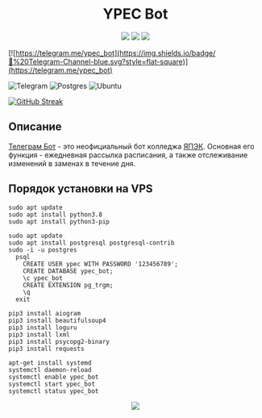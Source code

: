 
<h1 align="center">YPEC Bot</h1>

<p align="center">
<img src="https://img.shields.io/github/stars/nik20z/hltv_bot">
<img src="https://img.shields.io/github/issues/nik20z/hltv_bot">
<img src="https://img.shields.io/github/license/nik20z/hltv_bot">
</p>

[![https://telegram.me/ypec_bot](https://img.shields.io/badge/💬%20Telegram-Channel-blue.svg?style=flat-square)](https://telegram.me/ypec_bot)

![Telegram](https://img.shields.io/badge/Telegram-2CA5E0?style=for-the-badge&logo=telegram&logoColor=white)
![Postgres](https://img.shields.io/badge/postgres-%23316192.svg?style=for-the-badge&logo=postgresql&logoColor=white)
![Ubuntu](https://img.shields.io/badge/Ubuntu-E95420?style=for-the-badge&logo=ubuntu&logoColor=white)

[![GitHub Streak](http://github-readme-streak-stats.herokuapp.com?user=nik20z&theme=dark)](https://git.io/streak-stats)

## Описание

[Телеграм Бот](https://t.me/ypec_bot "ypec_bot") - это неофициальный бот колледжа [ЯПЭК](https://www.ypec.ru "ypec.ru"). Основная его функция - ежедневная рассылка расписания, а также отслеживание изменений в заменах в течение дня. 


## Порядок установки на VPS

```
sudo apt update
sudo apt install python3.8
sudo apt install python3-pip

sudo apt update
sudo apt install postgresql postgresql-contrib
sudo -i -u postgres
  psql
    CREATE USER ypec WITH PASSWORD '123456789';
    CREATE DATABASE ypec_bot;
    \c ypec_bot
    CREATE EXTENSION pg_trgm;
    \q
  exit

pip3 install aiogram
pip3 install beautifulsoup4
pip3 install loguru
pip3 install lxml
pip3 install psycopg2-binary
pip3 install requests

apt-get install systemd
systemctl daemon-reload
systemctl enable ypec_bot
systemctl start ypec_bot
systemctl status ypec_bot
```

<p align="center">
  <img src="https://user-images.githubusercontent.com/62090150/193757014-4e816ff4-e524-4d3d-a0f9-5d64701e9ec0.png">
</p>
